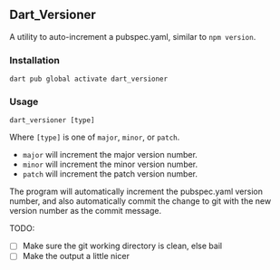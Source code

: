 ## Dart_Versioner

A utility to auto-increment a pubspec.yaml, similar to `npm version`.

### Installation

`dart pub global activate dart_versioner`

### Usage

`dart_versioner [type]`

Where `[type]` is one of `major`, `minor`, or `patch`.

  - `major` will increment the major version number.
  - `minor` will increment the minor version number.
  - `patch` will increment the patch version number.

The program will automatically increment the pubspec.yaml version number, and also automatically commit the change to git with the new version number as the commit message.

TODO:

- [ ] Make sure the git working directory is clean, else bail
- [ ] Make the output a little nicer
